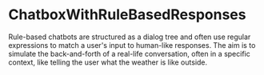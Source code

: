 # ChatboxWithRuleBasedResponses


Rule-based chatbots are structured as a dialog tree and often use regular expressions to match a user's input to human-like responses. The aim is to simulate the back-and-forth of a real-life conversation, often in a specific context, like telling the user what the weather is like outside.
